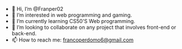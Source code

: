 - 👋 Hi, I’m @Franper02
- 👀 I’m interested in web programming and gaming.
- 🌱 I’m currently learning CS50'S Web programming.
- 💞️ I’m looking to collaborate on any project that involves front-end or back-end.
- 📫 How to reach me: francoperdomo6@gmail.com

<!---
Franper02/Franper02 is a ✨ special ✨ repository because its `README.md` (this file) appears on your GitHub profile.
You can click the Preview link to take a look at your changes.
--->
